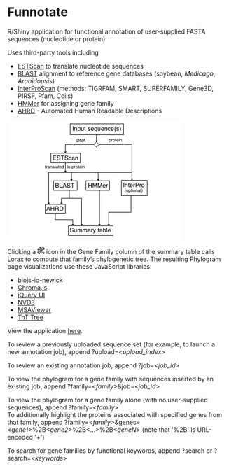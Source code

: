 <!-- --------------------------------------------------------------------------------- -->

# Funnotate

R/Shiny application for functional annotation of user-supplied FASTA sequences (nucleotide or protein).

Uses third-party tools including

* [ESTScan](http://estscan.sourceforge.net) to translate nucleotide sequences
* [BLAST](https://blast.ncbi.nlm.nih.gov/Blast.cgi) alignment to reference gene databases (soybean, _Medicago_, _Arabidopsis_)
* [InterProScan](https://www.ebi.ac.uk/interpro/search/sequence/) (methods: TIGRFAM, SMART, SUPERFAMILY, Gene3D, PIRSF, Pfam, Coils)
* [HMMer](http://hmmer.org) for assigning gene family
* [AHRD](https://github.com/groupschoof/AHRD/blob/master/README.textile) - Automated Human Readable Descriptions

<img src="static/funnotate-process.png" width="400px" height="272px">

Clicking a <img src="static/tools-512.png" width="16px" height="16px"> icon in the Gene Family column of the summary table calls [Lorax](https://github.com/LegumeFederation/lorax) to compute that family&rsquo;s phylogenetic tree. The resulting Phylogram page visualizations use these JavaScript libraries:

* [biojs-io-newick](https://github.com/daviddao/biojs-io-newick)
* [Chroma.js](https://github.com/gka/chroma.js/)
* [jQuery UI](https://jqueryui.com)
* [NVD3](https://nvd3.org/)
* [MSAViewer](https://github.com/wilzbach/msa/)
* [TnT Tree](https://tntvis.github.io/tnt.tree/index.html)

View the application [here](https://funnotate.legumeinfo.org).

To review a previously uploaded sequence set (for example, to launch a new annotation job), append ?upload=<_upload_index_>

To review an existing annotation job, append ?job=<_job_id_>

To view the phylogram for a gene family with sequences inserted by an existing job, append ?family=<_family_>&job=<_job_id_>

To view the phylogram for a gene family alone (with no user-supplied sequences), append ?family=<_family_>
<br>To additionally highlight the proteins associated with specified genes from that family, append ?family=<_family_>&genes=<_gene1_>%2B<_gene2_>%2B<...>%2B<_geneN_> (note that '%2B' is URL-encoded '+')

To search for gene families by functional keywords, append ?search or ?search=<_keywords_>

<!-- --------------------------------------------------------------------------------- -->

